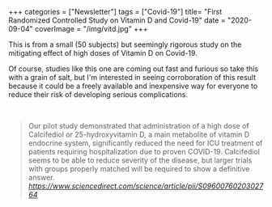 +++
categories = ["Newsletter"]
tags = ["Covid-19"]
title= "First Randomized Controlled Study on Vitamin D and Covid-19"
date = "2020-09-04"
coverImage = "/img/vitd.jpg"
+++

This is from a small (50 subjects) but seemingly rigorous study on the mitigating effect of high doses of Vitamin D on Covid-19. 

<!--more-->

Of course, studies like this one are coming out fast and furious so take this with a grain of salt, but I'm interested in seeing corroboration of this result because it could be a freely available and inexpensive way for everyone to reduce their risk of developing serious complications.

<br>

<blockquote class="quoteback" darkmode="" data-title="%22Effect%20of%20Calcifediol%20Treatment%20and%20best%20Available%20Therapy%20versus%20best%20Available%20Therapy%20on%20Intensive%20Care%20Unit%20Admission%20and%20Mortality%20Among%20Patients%20Hospitalized%20for%20COVID-19%3A%20A%20Pilot%20Randomized%20Clinical%20study%22" data-author="" cite="https://www.sciencedirect.com/science/article/pii/S0960076020302764">
Our pilot study demonstrated that administration of a high dose of Calcifediol or 25-hydroxyvitamin D, a main metabolite of vitamin D endocrine system, significantly reduced the need for ICU treatment of patients requiring hospitalization due to proven COVID-19. Calcifediol seems to be able to reduce severity of the disease, but larger trials with groups properly matched will be required to show a definitive answer.
<footer><cite> <a href="https://www.sciencedirect.com/science/article/pii/S0960076020302764">https://www.sciencedirect.com/science/article/pii/S0960076020302764</a></cite></footer>
</blockquote><script note="" src="https://cdn.jsdelivr.net/gh/Blogger-Peer-Review/quotebacks@1/quoteback.js"></script>
